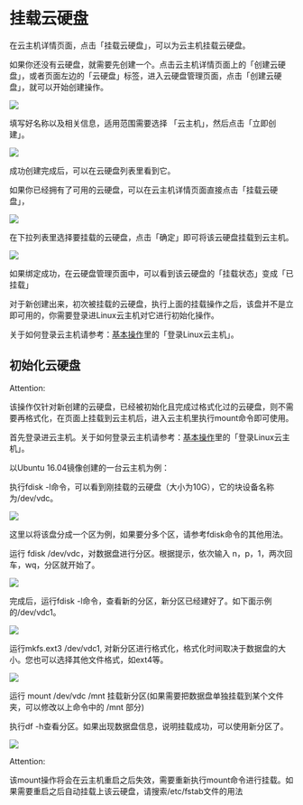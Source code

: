 # 挂载云硬盘

在云主机详情页面，点击「挂载云硬盘」，可以为云主机挂载云硬盘。

如果你还没有云硬盘，就需要先创建一个。点击云主机详情页面上的「创建云硬盘」，或者页面左边的「云硬盘」标签，进入云硬盘管理页面，点击「创建云硬盘」，就可以开始创建操作。

![](../image/linux/linux主机_挂载云硬盘_1.PNG)

填写好名称以及相关信息，适用范围需要选择 「云主机」，然后点击「立即创建」。

![](../image/linux/linux主机_挂载云硬盘_2.PNG)

成功创建完成后，可以在云硬盘列表里看到它。


如果你已经拥有了可用的云硬盘，可以在云主机详情页面直接点击「挂载云硬盘」，

![](../image/linux/linux主机_挂载云硬盘_3.PNG)

在下拉列表里选择要挂载的云硬盘，点击「确定」即可将该云硬盘挂载到云主机。

![](../image/linux/linux主机_挂载云硬盘_10.PNG)

如果绑定成功，在云硬盘管理页面中，可以看到该云硬盘的「挂载状态」变成「已挂载」

对于新创建出来，初次被挂载的云硬盘，执行上面的挂载操作之后，该盘并不是立即可用的，你需要登录进Linux云主机对它进行初始化操作。

关于如何登录云主机请参考：[基本操作](http://support.c.163.com/md.html#!容器服务/云主机/使用指南/linux主机基本操作.md)里的「登录Linux云主机」。


## 初始化云硬盘

<span>Attention:</span><div class="alertContent">该操作仅针对新创建的云硬盘，已经被初始化且完成过格式化过的云硬盘，则不需要再格式化，在页面上挂载到云主机后，进入云主机里执行mount命令即可使用。</div>

首先登录进云主机。关于如何登录云主机请参考：[基本操作](http://support.c.163.com/md.html#!容器服务/云主机/使用指南/linux主机基本操作.md)里的「登录Linux云主机」。

以Ubuntu 16.04镜像创建的一台云主机为例：

执行fdisk -l命令，可以看到刚挂载的云硬盘（大小为10G），它的块设备名称为/dev/vdc。


![](../image/linux/linux主机_挂载云硬盘_4.PNG)

这里以将该盘分成一个区为例，如果要分多个区，请参考fdisk命令的其他用法。

运行 fdisk /dev/vdc，对数据盘进行分区。根据提示，依次输入 n，p，1，两次回车，wq，分区就开始了。

![](../image/linux/linux主机_挂载云硬盘_5.PNG)

完成后，运行fdisk -l命令，查看新的分区，新分区已经建好了。如下面示例的/dev/vdc1。


![](../image/linux/linux主机_挂载云硬盘_6.PNG)


运行mkfs.ext3 /dev/vdc1, 对新分区进行格式化，格式化时间取决于数据盘的大小。您也可以选择其他文件格式，如ext4等。

![](../image/linux/linux主机_挂载云硬盘_7.PNG)

运行 mount /dev/vdc /mnt 挂载新分区(如果需要把数据盘单独挂载到某个文件夹，可以修改以上命令中的 /mnt 部分)

执行df -h查看分区。如果出现数据盘信息，说明挂载成功，可以使用新分区了。

![](../image/linux/linux主机_挂载云硬盘_9.PNG)

<span>Attention:</span><div class="alertContent">该mount操作将会在云主机重启之后失效，需要重新执行mount命令进行挂载。如果需要重启之后自动挂载上该云硬盘，请搜索/etc/fstab文件的用法</div>